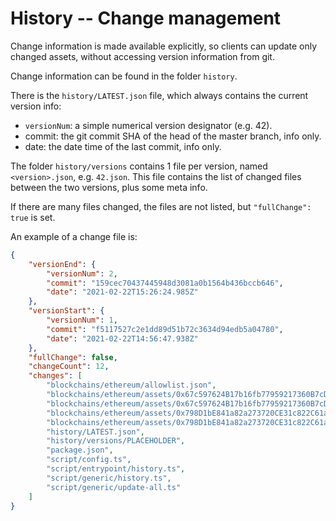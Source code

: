 # History -- Change management

Change information is made available explicitly, so clients can update only changed assets, without accessing version information from git.

Change information can be found in the folder `history`.

There is the `history/LATEST.json` file, which always contains the current version info:

- `versionNum`: a simple numerical version designator (e.g. 42).
- commit: the git commit SHA of the head of the master branch, info only.
- date: the date time of the last commit, info only.

The folder `history/versions` contains 1 file per version, named `<version>.json`, e.g. `42.json`.
This file contains the list of changed files between the two versions, plus some meta info.

If there are many files changed, the files are not listed, but `"fullChange": true` is set.

An example of a change file is:

```json
{
    "versionEnd": {
        "versionNum": 2,
        "commit": "159cec70437445948d3081a0b1564b436bccb646",
        "date": "2021-02-22T15:26:24.985Z"
    },
    "versionStart": {
        "versionNum": 1,
        "commit": "f5117527c2e1dd89d51b72c3634d94edb5a04780",
        "date": "2021-02-22T14:56:47.938Z"
    },
    "fullChange": false,
    "changeCount": 12,
    "changes": [
        "blockchains/ethereum/allowlist.json",
        "blockchains/ethereum/assets/0x67c597624B17b16fb77959217360B7cD18284253/info.json",
        "blockchains/ethereum/assets/0x67c597624B17b16fb77959217360B7cD18284253/logo.png",
        "blockchains/ethereum/assets/0x798D1bE841a82a273720CE31c822C61a67a601C3/info.json",
        "blockchains/ethereum/assets/0x798D1bE841a82a273720CE31c822C61a67a601C3/logo.png",
        "history/LATEST.json",
        "history/versions/PLACEHOLDER",
        "package.json",
        "script/config.ts",
        "script/entrypoint/history.ts",
        "script/generic/history.ts",
        "script/generic/update-all.ts"
    ]
}
```

